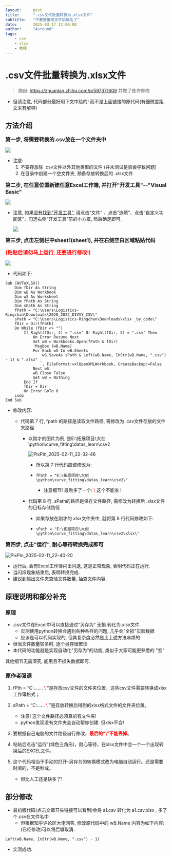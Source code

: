 ```yaml
---
layout:     post
title:      ".csv文件批量转换为.xlsx文件"
subtitle:   "不要傻傻改文件后缀名了"
date:       2025-03-17 12:00:00
author:     "Asround"
tags:
    - csv
    - xlsx
    - 教程
---
```


# .csv文件批量转换为.xlsx文件

> 摘自: https://zhuanlan.zhihu.com/p/597371609 并做了些许修改

- 但请注意, 代码部分最好用下文中给的! 而不是上面链接的原代码(有细微差距, 文末有解释)

## 方法介绍

<font size=3>**第一步, 将需要转换的.csv放在一个文件夹中**</font>

<img src="assets/2025-03-17-csvxlsx.assets/PixPin_2025-02-11_22-26-46.png#60%">

- 注意:
  1. 不要存放除 .csv文件以外其他类型的文件 (并未测试是否会导致问题)
  2. 在目录中创建一个空文件夹, 预备存放转换后的 .xlsx文件

<div style="page-break-after: always;"></div>

<font size=3>**第二步, 在任意位置新建任意Excel工作簿, 并打开"开发工具"--"Visual Basic"**</font>

<img src="assets/2025-03-17-csvxlsx.assets/PixPin_2025-02-11_22-07-57.png#60%">

- 注意, 如果<u>没有找到"开发工具"</u>, 请点击“文件” 、点击“选项”、点击“自定义功能区”，勾选右侧“开发工具”前的小方框, 然后确定即可.

  <img src="assets/2025-03-17-csvxlsx.assets/PixPin_2025-02-11_22-09-38.png#60%">

<div style="page-break-after: always;"></div>

<font size=3>**第三步, 点击左侧栏中sheet1(sheet1), 并在右侧空白区域粘贴代码**</font>

<font size=3 color=red>**(粘贴后请勿马上运行, 还要进行修改!)**</font>

<img src="assets/2025-03-17-csvxlsx.assets/PixPin_2025-02-11_22-13-52.png#60%">

- 代码如下:

```xlsx
Sub CAVToXLSX()
	Dim fDir As String
	Dim wB As Workbook
	Dim wS As Worksheet
	Dim fPath As String
	Dim sPath As String
	fPath = "C:\Users\Logistics-Ringchan\Downloads\2020_2022_DIVVY_CSV\"
	sPath = "C:\Users\Logistics-Ringchan\Downloads\xlsx _by_code\"
	fDir = Dir(fPath)
	Do While (fDir <> "")
		If Right(fDir, 4) = ".csv" Or Right(fDir, 5) = ".csv" Then
			On Error Resume Next
			Set wB = Workbooks.Open(fPath & fDir)
			'MsgBox (wB.Name)
			For Each wS In wB.Sheets
				wS.SaveAs sPath & Left(wB.Name, InStr(wB.Name, ".csv") - 1) & ".xlsx" _
				, FileFormat:=xlOpenXMLWorkbook, CreateBackup:=False
			Next wS
			wB.Close False
			Set wB = Nothing
		End If
		fDir = Dir
		On Error GoTo 0
	Loop
End Sub
```

- 修改内容:

  - 代码第 7 行, fpath 的路径是读取文件路径, 需修改为 .csv文件存放的文件夹路径

    - 以刚才的图片为例, 是E:\拓展项目\大创\python\curve_fitting\datas_learn\csv2

      ![PixPin_2025-02-11_22-32-46](assets/2025-03-17-csvxlsx.assets/PixPin_2025-02-11_22-32-46.png#80%)
	
	  - 所以第 7 行代码应该修改为: 
	
	  - ```
	    fPath = "E:\拓展项目\大创\python\curve_fitting\datas_learn\csv2\"
	    ```
	
	    - 注意细节! 最后多了一个: <font color =red>\ </font> 这个不能省 !
	
	- 代码第 8 行, sPath的路径是保存文件路径, 需修改为转换后 .xlsx文件的目标存储路径
	
	  - 如果存放在刚才的 xlsx文件夹中, 就将第 8 行代码修改如下:
	
	  - ```
	    sPath = "E:\拓展项目\大创\python\curve_fitting\datas_learn\csv2\xlsx\"
	    ```

<font size=3>**第四步, 点击"运行", 耐心等待转换完成即可**</font>

![PixPin_2025-02-11_22-40-20](assets/2025-03-17-csvxlsx.assets/PixPin_2025-02-11_22-40-20.png#60%)

- 运行后, 会有Excel工作簿闪出闪退, 这是正常现象, 表明代码正在运行. 
- 当闪烁现象结束后, 表明转换完成. 
- 建议到输出文件夹查验文件数量, 抽查文件内容.

<div style="page-break-after: always;"></div>

## 原理说明和部分补充

### 原理

- .csv文件在Excel中可以直接通过"另存为" 无损 转化为.xlsx文件.
  - 实测使用python转换会遇到各种各样的问题, 几乎会"全损"实验数据
  - 应该是可以代码实现的, 但其复杂度必然是比上述方法麻烦的
- 但当文件数量较多时, 逐个另存很繁琐
- 本代码的功能就是实现自动化"另存为"的功能, 类似于大家可能更熟悉的 "宏"

其他细节无需深究, 能用且不损失数据即可.

### 原作者强调

1. fPth = “C:…….<font color =red> \ </font>”是存放csv文件的文件夹位置，这些csv文件需要转换成xlsx工作簿格式；

2. sPath = “C:……<font color =red> \ </font>”是存放转换后得到的xlsx格式文件的文件夹位置。
   - 注意! 这个文件路径必须真的有文件夹!
   - python发现没有文件夹会自动帮你创建. 但xlsx不会!

3. 要根据自己电脑的文件路径自行修改，<font color =red>**最后的“\”不能丢掉**</font>。

4. 粘贴后点击"运行"(绿色三角形)，耐心等待，在xlsx文件中会一个一个出现转换后的EXCEL文件。

5. 这个代码相当于手动的打开-另存为的转换模式改为电脑自动运行。还是需要时间的，不是秒成。
   - 但比人工还是快多了! 

## 部分修改

- 最初版代码(点击文章开头链接可以看到)会将 a1.csv 转化为 a1.csv.xlsx , 多了个.csv在文件名中
  - 但根据知乎评论区大佬回答, 修改原代码中的 wB.Name 内容为如下内容: (已经修改)可以将后缀取消.

```xlsx
Left(wB.Name, InStr(wB.Name, ".csv") - 1)
```

- 实测成功.